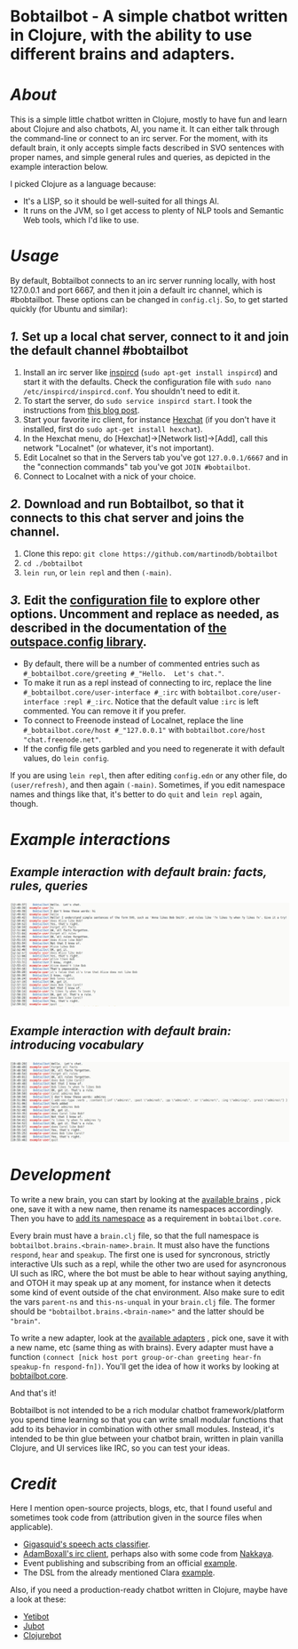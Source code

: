 Bobtailbot - A simple chatbot written in Clojure, with the ability to use different brains and adapters.
======

# _About_

This is a simple little chatbot written in Clojure, mostly to have fun and learn about Clojure and also chatbots, AI, you name it. It can either talk through the command-line or connect to an irc server.
For the moment, with its default brain, it only accepts simple facts described in SVO sentences with proper names, and simple general rules and queries, as depicted in the example interaction below.

I picked Clojure as a language because:

* It's a LISP, so it should be well-suited for all things AI.
* It runs on the JVM, so I get access to plenty of NLP tools and Semantic Web tools, which I'd like to use.

# _Usage_

By default, Bobtailbot connects to an irc server running locally, with host 127.0.0.1 and port 6667, and then it join a default irc channel, which is #bobtailbot. These options can be changed in `config.clj`.
So, to get started quickly (for Ubuntu and similar):

## _1._ Set up a local chat server, connect to it and join the default channel #bobtailbot

  1. Install an irc server like [inspircd](http://www.inspircd.org/) (`sudo apt-get install inspircd`) and start it with the defaults. Check the configuration file with `sudo nano /etc/inspircd/inspircd.conf`. You shouldn't need to edit it.
  2. To start the server, do `sudo service inspircd start`. I took the instructions from [this blog post](https://samuelhewitt.com/blog/2016-04-09-how-to-deploy-an-irc-server-on-ubuntu).
  3. Start your favorite irc client, for instance [Hexchat](https://hexchat.github.io/) (if you don't have it installed, first do `sudo apt-get install hexchat`).
  4. In the Hexchat menu, do [Hexchat]->[Network list]->[Add], call this network "Localnet" (or whatever, it's not important).
  5. Edit Localnet so that in the Servers tab you've got `127.0.0.1/6667` and in the "connection commands" tab you've got `JOIN #bobtailbot`.
  6. Connect to Localnet with a nick of your choice.

## _2._ Download and run Bobtailbot, so that it connects to this chat server and joins the channel.
  1. Clone this repo: `git clone https://github.com/martinodb/bobtailbot`
  2. `cd ./bobtailbot`
  3. `lein run`, or `lein repl` and then `(-main)`.

## _3._ Edit the [configuration file](config.edn) to explore other options. Uncomment and replace as needed, as described in the documentation of [the outspace.config library](https://github.com/outpace/config).
  - By default, there will be a number of commented entries such as `#_bobtailbot.core/greeting #_"Hello.  Let's chat."`.
  - To make it run as a repl instead of connecting to irc, replace the line `#_bobtailbot.core/user-interface #_:irc` with `bobtailbot.core/user-interface :repl #_:irc`. Notice that the default value `:irc` is left commented. You can remove it if you prefer.
  - To connect to Freenode instead of Localnet, replace the line `#_bobtailbot.core/host #_"127.0.0.1"` with `bobtailbot.core/host "chat.freenode.net"`.
  - If the config file gets garbled and you need to regenerate it with default values, do `lein config`.

If you are using `lein repl`, then after editing `config.edn` or any other file,
   do `(user/refresh)`, and then again `(-main)`. Sometimes, if you edit namespace names and things like that, it's better to do `quit` and `lein repl` again, though.

# _Example interactions_

## _Example interaction with default brain: facts, rules, queries_

![Example interaction with default brain: facts, rules, queries](https://raw.githubusercontent.com/martinodb/bobtailbot/master/doc/screencap-2019-02-06%2013-00-32-v2.png "Example interaction with default brain: facts, rules, queries")

## _Example interaction with default brain: introducing vocabulary_

![Example interaction with default brain: introducing vocabulary](https://raw.githubusercontent.com/martinodb/bobtailbot/master/doc/screencap-2019-02-06%2019-56-18-v2.png "Example interaction with default brain: introducing vocabulary")

# _Development_

To write a new brain, you can start by looking at the [available brains](https://github.com/martinodb/bobtailbot/tree/master/src/bobtailbot/brains) , pick one, save it with a new name, then rename its namespaces accordingly.
Then you have to [add its namespace](https://github.com/martinodb/bobtailbot/blob/master/src/bobtailbot/core.clj) as a requirement in `bobtailbot.core`.

Every brain must have a `brain.clj` file, so that the full namespace is `bobtailbot.brains.<brain-name>.brain`. It must also have the functions `respond`, `hear` and `speakup`. The first one is used for syncronous, strictly interactive UIs such as a repl, while the other two are used for asyncronous UI such as IRC, where the bot must be able to hear without saying anything, and OTOH it may speak up at any moment, for instance when it detects some kind of event outside of the chat environment.
Also make sure to edit the vars `parent-ns` and `this-ns-unqual` in your `brain.clj` file. The former should be `"bobtailbot.brains.<brain-name>"` and the latter should be `"brain"`.

To write a new adapter, look at the [available adapters](https://github.com/martinodb/bobtailbot/tree/master/src/bobtailbot/adapters) , pick one, save it with a new name, etc (same thing as with brains). Every adapter must have a function `(connect [nick host port group-or-chan greeting hear-fn speakup-fn respond-fn])`.
You'll get the idea of how it works by looking at [bobtailbot.core](https://github.com/martinodb/bobtailbot/blob/master/src/bobtailbot/core.clj).

And that's it!

Bobtailbot is not intended to be a rich modular chatbot framework/platform you spend time learning so that you can write small modular functions that add to its behavior in combination with other small modules. Instead, it's intended to be thin glue between your chatbot brain, written in plain vanilla Clojure, and UI services like IRC, so you can test your ideas.


# _Credit_

Here I mention open-source projects, blogs, etc, that I found useful and sometimes took code from (attribution given in the source files when applicable).

* [Gigasquid's speech acts classifier](https://github.com/gigasquid/speech-acts-classifier).
* [AdamBoxall's irc client](https://github.com/AdamBoxall/clojure-irc-client), perhaps also with some code from [Nakkaya](https://nakkaya.com/2010/02/10/a-simple-clojure-irc-client/).
* Event publishing and subscribing from an official [example](https://github.com/clojure/core.async/wiki/Pub-Sub).
* The DSL from the already mentioned Clara [example](https://github.com/cerner/clara-examples/blob/master/src/main/clojure/clara/examples/shopping.clj).

Also, if you need a production-ready chatbot written in Clojure, maybe have a look at these:

* [Yetibot](https://github.com/devth/yetibot)
* [Jubot](https://github.com/liquidz/jubot)
* [Clojurebot](https://github.com/hiredman/clojurebot)
